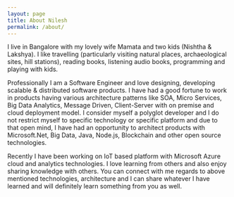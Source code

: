 ```yaml
---
layout: page
title: About Nilesh
permalink: /about/
---
```

<!-- <h2>Nilesh Prajapati</h2> -->

I live in Bangalore with my lovely wife Mamata and two kids (Nishtha & Lakshya). I like travelling (particularly visiting natural places, archaeological sites, hill stations), reading books, listening audio books, programming and playing with kids.

Professionally I am a Software Engineer and love designing, developing scalable & distributed software products. I have had a good fortune to work in products having various architecture patterns like SOA, Micro Services, Big Data Analytics, Message Driven, Client-Server with on premise and cloud deployment model. I consider myself a polyglot developer and I do not restrict myself to specific technology or specific platform and due to that open mind, I have had an opportunity to architect products with Microsoft.Net, Big Data, Java, Node.js, Blockchain and other open source technologies.

Recently I have been working on IoT based platform with Microsoft Azure cloud and analytics technologies. I love learning from others and also enjoy sharing knowledge with others. You can connect with me regards to above mentioned technologies, architecture and I can share whatever I have learned and will definitely learn something from you as well.
